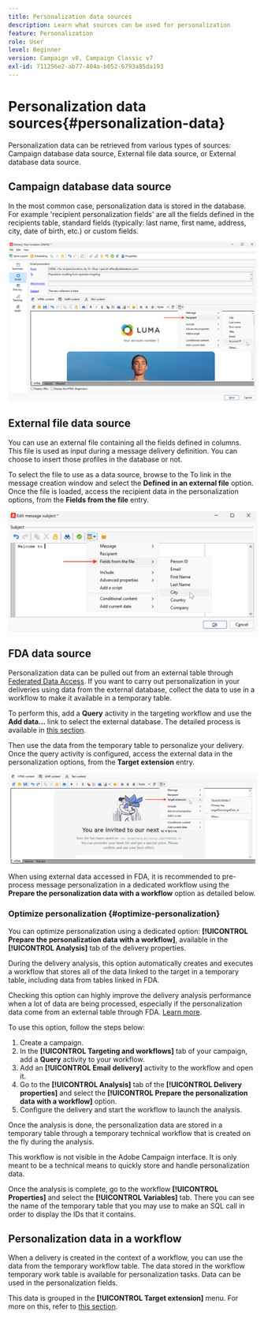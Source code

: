 ```yaml
---
title: Personalization data sources
description: Learn what sources can be used for personalization
feature: Personalization
role: User
level: Beginner
version: Campaign v8, Campaign Classic v7
exl-id: 711256e2-ab77-404a-b052-6793a85da193
---
```

# Personalization data sources{#personalization-data}

Personalization data can be retrieved from various types of sources: Campaign database data source, External file data source, or External database data source.

## Campaign database data source

In the most common case, personalization data is stored in the database. For example 'recipient personalization fields' are all the fields defined in the recipients table, standard fields (typically: last name, first name, address, city, date of birth, etc.) or custom fields.

![Campaign personalization fields in an email](assets/perso-campaign-datasource.png)


## External file data source  

You can use an external file containing all the fields defined in columns. This file is used as input during a message delivery definition. You can choose to insert those profiles in the database or not.

To select the file to use as a data source, browse to the To link in the message creation window and select the **Defined in an external file** option. Once the file is loaded, access the recipient data in the personalization options, from the **Fields from the file** entry.

![Personalization data from a file](assets/perso-from-file.png)


## FDA data source

Personalization data can be pulled out from an external table through [Federated Data Access](../connect/fda.md).  If you want to carry out personalization in your deliveries using data from the external database, collect the data to use in a workflow to make it available in a temporary table. 

To perform this, add a **Query** activity in the targeting workflow and use the **Add data...** link to select the external database. The detailed process is available in [this section](../../automation/workflow/query.md#adding-data).

Then use the data from the temporary table to personalize your delivery. Once the query activity is configured, access the external data in the personalization options, from the **Target extension** entry.

![Personalization data from a external database](assets/perso-external-db.png)

When using external data accessed in FDA, it is recommended to pre-process message personalization in a dedicated workflow using the **Prepare the personalization data with a workflow** option as detailed below. 

### Optimize personalization {#optimize-personalization}

You can optimize personalization using a dedicated option: **[!UICONTROL Prepare the personalization data with a workflow]**, available in the **[!UICONTROL Analysis]** tab of the delivery properties. 

During the delivery analysis, this option automatically creates and executes a workflow that stores all of the data linked to the target in a temporary table, including data from tables linked in FDA.

Checking this option can highly improve the delivery analysis performance when a lot of data are being processed, especially if the personalization data come from an external table through FDA. [Learn more](../connect/fda.md).

To use this option, follow the steps below:

1. Create a campaign. 
1. In the **[!UICONTROL Targeting and workflows]** tab of your campaign, add a **Query** activity to your workflow. 
1. Add an **[!UICONTROL Email delivery]** activity to the workflow and open it. 
1. Go to the **[!UICONTROL Analysis]** tab of the **[!UICONTROL Delivery properties]** and select the **[!UICONTROL Prepare the personalization data with a workflow]** option.
1. Configure the delivery and start the workflow to launch the analysis.

Once the analysis is done, the personalization data are stored in a temporary table through a temporary technical workflow that is created on the fly during the analysis.

This workflow is not visible in the Adobe Campaign interface. It is only meant to be a technical means to quickly store and handle personalization data.

Once the analysis is complete, go to the workflow **[!UICONTROL Properties]** and select the **[!UICONTROL Variables]** tab. There you can see the name of the temporary table that you may use to make an SQL call in order to display the IDs that it contains.

## Personalization data in a workflow

When a delivery is created in the context of a workflow, you can use the data from the temporary workflow table. The data stored in the workflow temporary work table is available for personalization tasks. Data can be used in the personalization fields.

This data is grouped in the **[!UICONTROL Target extension]** menu. For more on this, refer to  [this section](../../automation/workflow/use-workflow-data.md#target-data).

